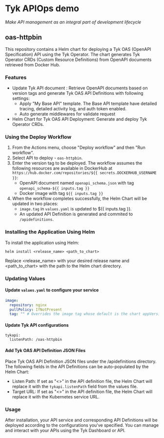 # Tyk APIOps demo

*Make API management as an integral part of development lifecycle*

## oas-httpbin

This repository contains a Helm chart for deploying a Tyk OAS (OpenAPI Specification) API using the Tyk Operator. The chart generates Tyk Operator CRDs (Custom Resource Definitions) from OpenAPI documents retrieved from Docker Hub.

### Features
- Update Tyk API document : Retrieve OpenAPI documents based on version tags and generate Tyk OAS API Definitions with following settings:
  - Apply "My Base API" template. The Base API template have detailed tracing, detailed activity log, and auth token enabled.
  - Auto generate middlewares for validate request
- Helm Chart for Tyk OAS API Deployment: Generate and deploy Tyk Operator CRDs.

### Using the Deploy Workflow
1. From the Actions menu, choose "Deploy workflow" and then "Run workflow".
2. Select API to deploy - `oas-httpbin`.
3. Enter the version tag to be deployed. The workflow assumes the following resources are available in DockerHub at `https://hub.docker.com/repositories/${{ secrets.DOCKERHUB_USERNAME }}`:
    - OpenAPI document named `openapi_schema.json` with tag `openapi_schema-${{ inputs.tag }}`
    - Docker image with tag `${{ inputs.tag }}`
4. When the workflow completes successfully, the Helm Chart will be updated in two places:
    - `image.tag` in `values.yaml` is updated to ${{ inputs.tag }}.
    - An updated API Definition is generated and commited to `/apidefinitions`.

### Installing the Application Using Helm
To install the application using Helm:
```
helm install <release_name> <path_to_chart>
```
Replace <release_name> with your desired release name and <path_to_chart> with the path to the Helm chart directory.

### Updating Values
#### Update `values.yaml` to configure your service
```yaml
image:
  repository: nginx
  pullPolicy: IfNotPresent
  tag: "" # Overrides the image tag whose default is the chart appVersion.
```
#### Update Tyk API configurations
```
tykapi:
  listenPath: /oas-httpbin
```
#### Add Tyk OAS API Definition JSON Files
Place Tyk OAS API Definition JSON files under the /apidefinitions directory. The following fields in the API Definitions can be auto-populated by the Helm Chart:
- Listen Path: If set as "<<AUTO REPLACE LISTENPATH>>" in the API definition file, the Helm Chart will replace it with the `tykapi.listenPath` field from the values file.
- Target URL: If set as "<<AUTO REPLACE TARGETURL>>" in the API definition file, the Helm Chart will replace it with the Kubernetes service URL.

### Usage
After installation, your API service and corresponding API Definitions will be deployed according to the configurations you've specified. You can manage and interact with your APIs using the Tyk Dashboard or API.
